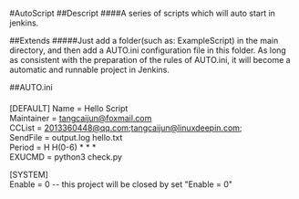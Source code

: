 #AutoScript
##Descript
####A series of scripts which will auto start in jenkins.

##Extends
#####Just add a folder(such as: ExampleScript) in the main directory, and then add a AUTO.ini configuration file in this folder. As long as consistent with the preparation of the rules of AUTO.ini, it will become a automatic and runnable project in Jenkins.

##AUTO.ini
####
[DEFAULT]
Name = Hello Script  
Maintainer = tangcaijun@foxmail.com  
CCList = 2013360448@qq.com;tangcaijun@linuxdeepin.com;  
SendFile = output.log hello.txt  
Period = H H(0-6) * * *  
EXUCMD = python3 check.py  
  
[SYSTEM]  
Enable = 0  -- this project will be closed by set "Enable = 0"  
####
